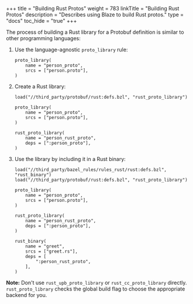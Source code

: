 +++
title = "Building Rust Protos"
weight = 783
linkTitle = "Building Rust Protos"
description = "Describes using Blaze to build Rust protos."
type = "docs"
toc_hide = "true"
+++

The process of building a Rust library for a Protobuf definition is similar to
other programming languages:

1.  Use the language-agnostic `proto_library` rule:

    ```build
    proto_library(
        name = "person_proto",
        srcs = ["person.proto"],
    )
    ```

2.  Create a Rust library:

    ```build {highlight="lines:1,8-11"}
    load("//third_party/protobuf/rust:defs.bzl", "rust_proto_library")

    proto_library(
        name = "person_proto",
        srcs = ["person.proto"],
    )

    rust_proto_library(
        name = "person_rust_proto",
        deps = [":person_proto"],
    )
    ```

3.  Use the library by including it in a Rust binary:

    ```build {highlight="lines:1,14-20"}
    load("//third_party/bazel_rules/rules_rust/rust:defs.bzl", "rust_binary")
    load("//third_party/protobuf/rust:defs.bzl", "rust_proto_library")

    proto_library(
        name = "person_proto",
        srcs = ["person.proto"],
    )

    rust_proto_library(
        name = "person_rust_proto",
        deps = [":person_proto"],
    )

    rust_binary(
        name = "greet",
        srcs = ["greet.rs"],
        deps = [
            ":person_rust_proto",
        ],
    )
    ```

**Note:** Don't use `rust_upb_proto_library` or `rust_cc_proto_library`
directly. `rust_proto_library` checks the global build flag to choose the
appropriate backend for you.
